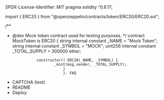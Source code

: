 SPDX-License-Identifier: MIT
pragma solidity ^0.8.17;

import { ERC20 } from "@openzeppelin/contracts/token/ERC20/ERC20.sol";

/**
 * @dev Mock token contract used for testing purposes.
  */
  contract MockToken is ERC20 {
      string internal constant _NAME = "Mock Token";
          string internal constant _SYMBOL = "MOCK";
              uint256 internal constant _TOTAL_SUPPLY = 300000 ether;
              
                  constructor() ERC20(_NAME, _SYMBOL) {
                          _mint(msg.sender, _TOTAL_SUPPLY);
                              }
                              }- FAQ
- CAPTCHA (test)
- README
- Deploy
